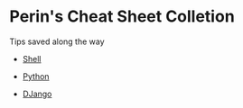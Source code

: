 # Perin's Cheat Sheet Colletion

Tips saved along the way

* [Shell](SHELL.md)

* [Python](PYTHON.md)

* [DJango](DJANGO.md)
